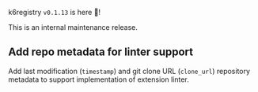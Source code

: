 k6registry `v0.1.13` is here 🎉!

This is an internal maintenance release.

## Add repo metadata for linter support

Add last modification (`timestamp`) and git clone URL (`clone_url`) repository metadata to support implementation of extension linter.
